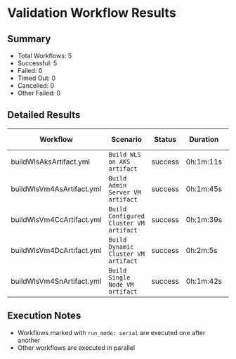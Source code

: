 # Validation Workflow Results

## Summary
- Total Workflows: 5
- Successful: 5
- Failed: 0
- Timed Out: 0
- Cancelled: 0
- Other Failed: 0

## Detailed Results

| Workflow | Scenario | Status | Duration | Run URL |
|----------|----------|---------|-----------|----------|
| buildWlsAksArtifact.yml | `Build WLS on AKS artifact` | success | 0h:1m:11s | [View Run](https://github.com/azure-javaee/weblogic-azure/actions/runs/16384363037) |
| buildWlsVm4AsArtifact.yml | `Build Admin Server VM artifact` | success | 0h:1m:45s | [View Run](https://github.com/azure-javaee/weblogic-azure/actions/runs/16384363838) |
| buildWlsVm4CcArtifact.yml | `Build Configured Cluster VM artifact` | success | 0h:1m:39s | [View Run](https://github.com/azure-javaee/weblogic-azure/actions/runs/16384364501) |
| buildWlsVm4DcArtifact.yml | `Build Dynamic Cluster VM artifact` | success | 0h:2m:5s | [View Run](https://github.com/azure-javaee/weblogic-azure/actions/runs/16384365291) |
| buildWlsVm4SnArtifact.yml | `Build Single Node VM artifact` | success | 0h:1m:42s | [View Run](https://github.com/azure-javaee/weblogic-azure/actions/runs/16384365969) |


## Execution Notes
- Workflows marked with `run_mode: serial` are executed one after another
- Other workflows are executed in parallel
